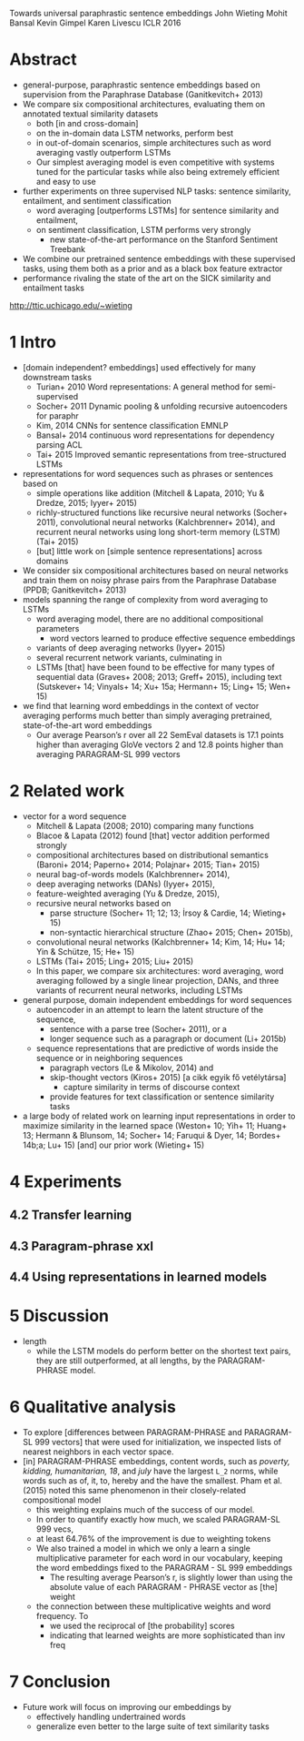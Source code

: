 Towards universal paraphrastic sentence embeddings
John Wieting Mohit Bansal Kevin Gimpel Karen Livescu
ICLR 2016

# Abstract

* general-purpose, paraphrastic sentence embeddings
  based on supervision from the Paraphrase Database (Ganitkevitch+ 2013)
* We compare six compositional architectures,
  evaluating them on annotated textual similarity datasets
  * both [in and cross-domain]
  * on the in-domain data LSTM networks, perform best
  * in out-of-domain scenarios,
    simple architectures such as word averaging vastly outperform LSTMs
  * Our simplest averaging model is even competitive with systems tuned for the
    particular tasks while also being extremely efficient and easy to use
* further experiments on three supervised NLP tasks:
  sentence similarity, entailment, and sentiment classification
  * word averaging [outperforms LSTMs] for sentence similarity and entailment,
  * on sentiment classification, LSTM performs very strongly
    * new state-of-the-art performance on the Stanford Sentiment Treebank
* We combine our pretrained sentence embeddings with these supervised
  tasks, using them both as a prior and as a black box feature extractor
* performance rivaling the state of the art
  on the SICK similarity and entailment tasks

http://ttic.uchicago.edu/~wieting

# 1 Intro

* [domain independent? embeddings] used effectively for many downstream tasks
  * Turian+ 2010 Word representations: A general method for semi-supervised
  * Socher+ 2011 Dynamic pooling & unfolding recursive autoencoders for paraphr
  * Kim, 2014 CNNs for sentence classification EMNLP
  * Bansal+ 2014 continuous word representations for dependency parsing ACL
  * Tai+ 2015 Improved semantic representations from tree-structured LSTMs
* representations for word sequences such as phrases or sentences based on
  * simple operations like addition
    (Mitchell & Lapata, 2010; Yu & Dredze, 2015; Iyyer+ 2015)
  * richly-structured functions like recursive neural networks (Socher+ 2011),
    convolutional neural networks (Kalchbrenner+ 2014), and
    recurrent neural networks using long short-term memory (LSTM) (Tai+ 2015)
  * [but] little work on [simple sentence representations] across domains
* We consider six compositional architectures based on neural networks and
  train them on noisy phrase pairs from the Paraphrase Database
  (PPDB; Ganitkevitch+ 2013)
* models spanning the range of complexity from word averaging to LSTMs
  * word averaging model, there are no additional compositional parameters
    * word vectors learned to produce effective sequence embeddings
  * variants of deep averaging networks (Iyyer+ 2015)
  * several recurrent network variants, culminating in
  * LSTMs [that] have been found to be effective for many types of
    sequential data (Graves+ 2008; 2013; Greff+ 2015), including
    text (Sutskever+ 14; Vinyals+ 14; Xu+ 15a; Hermann+ 15; Ling+ 15; Wen+ 15)
* we find that learning word embeddings in the context of vector averaging
  performs much better than simply averaging pretrained, state-of-the-art word
  embeddings
  * Our average Pearson’s r over all 22 SemEval datasets is
    17.1 points higher than averaging GloVe vectors 2 and
    12.8 points higher than averaging PARAGRAM-SL 999 vectors

# 2 Related work

* vector for a word sequence
  * Mitchell & Lapata (2008; 2010) comparing many functions
  * Blacoe & Lapata (2012) found [that] vector addition performed strongly
  * compositional architectures based on distributional semantics
    (Baroni+ 2014; Paperno+ 2014; Polajnar+ 2015; Tian+ 2015)
  * neural bag-of-words models (Kalchbrenner+ 2014),
  * deep averaging networks (DANs) (Iyyer+ 2015),
  * feature-weighted averaging (Yu & Dredze, 2015),
  * recursive neural networks based on
    * parse structure (Socher+ 11; 12; 13; İrsoy & Cardie, 14; Wieting+ 15)
    * non-syntactic hierarchical structure (Zhao+ 2015; Chen+ 2015b),
  * convolutional neural networks
    (Kalchbrenner+ 14; Kim, 14; Hu+ 14; Yin & Schütze, 15; He+ 15)
  * LSTMs (Tai+ 2015; Ling+ 2015; Liu+ 2015)
  * In this paper, we compare six architectures: word averaging,
    word averaging followed by a single linear projection, DANs, and
    three variants of recurrent neural networks, including LSTMs
* general purpose, domain independent embeddings for word sequences
  * autoencoder in an attempt to learn the latent structure of the sequence,
    * sentence with a parse tree (Socher+ 2011), or a
    * longer sequence such as a paragraph or document (Li+ 2015b)
  * sequence representations that are predictive of words inside the sequence
    or in neighboring sequences
    * paragraph vectors (Le & Mikolov, 2014) and
    * skip-thought vectors (Kiros+ 2015) [a cikk egyik fő vetélytársa]
      * capture similarity in terms of discourse context
    * provide features for text classification or sentence similarity tasks
* a large body of related work on learning input representations
  in order to maximize similarity in the learned space
  (Weston+ 10; Yih+ 11; Huang+ 13; Hermann & Blunsom, 14; Socher+ 14;
  Faruqui & Dyer, 14; Bordes+ 14b;a; Lu+ 15) [and] our prior work (Wieting+ 15)

# 4 Experiments

## 4.2 Transfer learning

## 4.3 Paragram-phrase xxl

## 4.4 Using representations in learned models

# 5 Discussion

* length
  * while the LSTM models do perform better on the shortest text pairs, they
    are still outperformed, at all lengths, by the PARAGRAM-PHRASE model.

# 6 Qualitative analysis

* To explore [differences between PARAGRAM-PHRASE and PARAGRAM-SL 999 vectors]
  that were used for initialization,
  we inspected lists of nearest neighbors in each vector space.
* [in] PARAGRAM-PHRASE embeddings, content words, such as _poverty,
  kidding, humanitarian, 18_, and _july_ have the largest `L_2` norms, while
  words such as of, it, to, hereby and the have the smallest.
  Pham et al.  (2015) noted this same phenomenon in their closely-related
  compositional model
  * this weighting explains much of the success of our model.
  * In order to quantify exactly how much, we scaled PARAGRAM-SL 999 vecs,
  * at least 64.76% of the improvement is due to weighting tokens
  * We also trained a model in which we only a learn a single multiplicative
    parameter for each word in our vocabulary, keeping the word embeddings
    fixed to the PARAGRAM - SL 999 embeddings
    * The resulting average Pearson’s r, is slightly lower than using the
      absolute value of each PARAGRAM - PHRASE vector as [the] weight
  * the connection between these multiplicative weights and word frequency. To
    * we used the reciprocal of [the probability] scores
    * indicating that learned weights are more sophisticated than inv freq

# 7 Conclusion

* Future work will focus on improving our embeddings by
  * effectively handling undertrained words
  * generalize even better to the large suite of text similarity tasks
